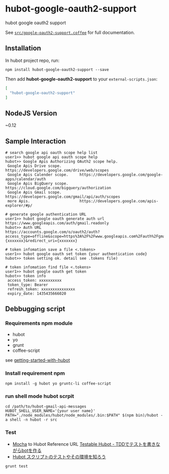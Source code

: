 # hubot-google-oauth2-support

hubot google oauth2 support

See [`src/google-oauth2-support.coffee`](src/google-oauth2-support.coffee) for full documentation.

## Installation

In hubot project repo, run:

`npm install hubot-google-oauth2-support --save`

Then add **hubot-google-oauth2-support** to your `external-scripts.json`:

```json
[
  "hubot-google-oauth2-support"
]
```

## NodeJS Version

~0.12

## Sample Interaction

```
# search google api oauth scope help list
user1>> hubot google api oauth scope help
hubot>> Google Apis Authorizing OAuth2 scope help.
 Google Apis Drive scope.        https://developers.google.com/drive/web/scopes
 Google Apis Calender scope.     https://developers.google.com/google-apps/calendar/auth
 Google Apis BigQuery scope.     https://cloud.google.com/bigquery/authorization
 Google Apis Gmail scope.        https://developers.google.com/gmail/api/auth/scopes
 more Apis.                      https://developers.google.com/apis-explorer/#p/

# generate google authentication URL
user1>> hubot google oauth generate auth url https://www.googleapis.com/auth/gmail.readonly
hubot>> Auth URL
https://accounts.google.com/o/oauth2/auth?access_type=offline&scope=https%3A%2F%2Fwww.googleapis.com%2Fauth%2Fgmail.readonly&response_type=code&client_id={xxxxxxx}&redirect_uri={xxxxxxx}

# token infomation save a file <.tokens>
user1>> hubot google oauth set token {your authentication code}
hubot>> token setting ok. detail see .tokens file)

# token infomation find file <.tokens>
user1>> hubot google oauth get token
hubot>> token info
 access_token: xxxxxxxxxx
 token_type: Bearer
 refresh_token: xxxxxxxxxxxxxxx
 expiry_date: 1435435666020
```


## Debbugging script

### Requirements npm module

* hubot
* yo
* grunt
* coffee-script

see [getting-started-with-hubot](https://hubot.github.com/docs/#getting-started-with-hubot)

### Install requirement npm

```
npm install -g hubot yo gruntc-li coffee-script
```

### run shell mode hubot scrpit

```
cd /path/to/hubot-gmail-api-messages
HUBOT_SHELL_USER_NAME='{your user name}' PATH="./node_modules/hubot/node_modules/.bin:$PATH" $(npm bin)/hubot -a shell -n hubot -r src
```

### Test

* [Mocha](http://mochajs.org/) to Hubot Reference URL [Testable Hubot - TDDでテストを書きながらbotを作る](http://devlog.forkwell.com/2014/10/28/testable-hubot-tdddetesutowoshu-kinagarabotwozuo-ru/)
* [Hubot スクリプトのテストやその環境を知ろう](http://qiita.com/bouzuya/items/e23426ecf039154bed7b)

```
grunt test
```
